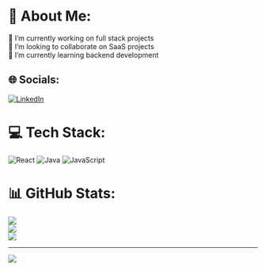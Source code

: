 # 💫 About Me:
🔭 I’m currently working on full stack projects<br>👯 I’m looking to collaborate on SaaS projects<br>🌱 I’m currently learning backend development<br>


## 🌐 Socials:
[![LinkedIn](https://img.shields.io/badge/LinkedIn-%230077B5.svg?logo=linkedin&logoColor=white)](https://linkedin.com/in/noahwhlim) 

# 💻 Tech Stack:
![React](https://img.shields.io/badge/react-%2320232a.svg?style=for-the-badge&logo=react&logoColor=%2361DAFB) ![Java](https://img.shields.io/badge/java-%23ED8B00.svg?style=for-the-badge&logo=openjdk&logoColor=white) ![JavaScript](https://img.shields.io/badge/javascript-%23323330.svg?style=for-the-badge&logo=javascript&logoColor=%23F7DF1E)
# 📊 GitHub Stats:
![](https://github-readme-stats.vercel.app/api?username=noahwhlim&theme=dark&hide_border=false&include_all_commits=false&count_private=false)<br/>
![](https://github-readme-streak-stats.herokuapp.com/?user=noahwhlim&theme=dark&hide_border=false)<br/>
![](https://github-readme-stats.vercel.app/api/top-langs/?username=noahwhlim&theme=dark&hide_border=false&include_all_commits=false&count_private=false&layout=compact)

---
[![](https://visitcount.itsvg.in/api?id=noahwhlim&icon=1&color=12)](https://visitcount.itsvg.in)

<!-- Proudly created with GPRM ( https://gprm.itsvg.in ) -->
